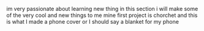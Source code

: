 im very passionate about learning new thing in this section i will make some of the very cool and new things to me  mine first project is chorchet and this is what I made a phone cover or I should say a blanket for my phone
